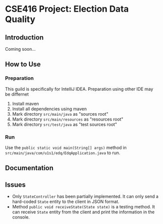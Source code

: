 # CSE416 Project: Election Data Quality

## Introduction
Coming soon...

## How to Use

### Preparation
This guild is specifically for IntelliJ IDEA. Preparation using other IDE may be differnet
1. Install maven
2. Install all dependencies using maven
3. Mark directory `src/main/java` as "sources root"
4. Mark directory `src/main/resources` as "resources root"
5. Mark directory `src/test/java` as "test sources root"
### Run
Use the ```public static void main(String[] args)``` method in `src/main/java/com/u1s1/edq/EdqApplication.java` to run.

## Documentation
## Issues
- Only ```StateController``` has been partially implemented. It can only send a hard-coded ```State``` entity to the client in JSON format.
- Method ```public void receiveState(State state)``` is a testing method. It can receive ```State``` entity from the client and print the information in the console.

